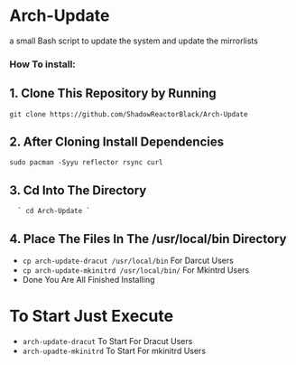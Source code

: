 # Arch-Update
a small Bash script to update the system and update the mirrorlists

### How To install:
## 1. Clone This Repository by Running
   ` git clone https://github.com/ShadowReactorBlack/Arch-Update `
## 2. After Cloning Install Dependencies
   ` sudo pacman -Syyu reflector rsync curl `
## 3. Cd Into The Directory
      ` cd Arch-Update `
## 4. Place The Files In The /usr/local/bin Directory      
   - ` cp arch-update-dracut /usr/local/bin ` For Darcut Users
   - ` cp arch-update-mkinitrd /usr/local/bin/ ` For Mkintrd Users
- Done You Are All Finished Installing

# To Start Just Execute
- ` arch-update-dracut ` To Start For Dracut Users 
- `arch-upadte-mkinitrd` To Start For mkinitrd Users 
